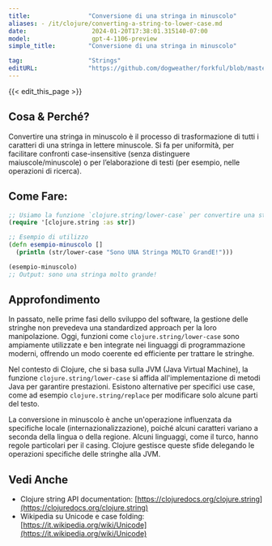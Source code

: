 ```yaml
---
title:                "Conversione di una stringa in minuscolo"
aliases: - /it/clojure/converting-a-string-to-lower-case.md
date:                  2024-01-20T17:38:01.315140-07:00
model:                 gpt-4-1106-preview
simple_title:         "Conversione di una stringa in minuscolo"

tag:                  "Strings"
editURL:              "https://github.com/dogweather/forkful/blob/master/content/it/clojure/converting-a-string-to-lower-case.md"
---
```


{{< edit_this_page >}}

## Cosa & Perché?
Convertire una stringa in minuscolo è il processo di trasformazione di tutti i caratteri di una stringa in lettere minuscole. Si fa per uniformità, per facilitare confronti case-insensitive (senza distinguere maiuscole/minuscole) o per l’elaborazione di testi (per esempio, nelle operazioni di ricerca).

## Come Fare:
```clojure
;; Usiamo la funzione `clojure.string/lower-case` per convertire una stringa in minuscolo
(require '[clojure.string :as str])

;; Esempio di utilizzo
(defn esempio-minuscolo []
  (println (str/lower-case "Sono UNA Stringa MOLTO GrandE!")))

(esempio-minuscolo)
;; Output: sono una stringa molto grande!
```

## Approfondimento
In passato, nelle prime fasi dello sviluppo del software, la gestione delle stringhe non prevedeva una standardized approach per la loro manipolazione. Oggi, funzioni come `clojure.string/lower-case` sono ampiamente utilizzate e ben integrate nei linguaggi di programmazione moderni, offrendo un modo coerente ed efficiente per trattare le stringhe.

Nel contesto di Clojure, che si basa sulla JVM (Java Virtual Machine), la funzione `clojure.string/lower-case` si affida all'implementazione di metodi Java per garantire prestazioni. Esistono alternative per specifici use case, come ad esempio `clojure.string/replace` per modificare solo alcune parti del testo.

La conversione in minuscolo è anche un'operazione influenzata da specifiche locale (internazionalizzazione), poiché alcuni caratteri variano a seconda della lingua o della regione. Alcuni linguaggi, come il turco, hanno regole particolari per il casing. Clojure gestisce queste sfide delegando le operazioni specifiche delle stringhe alla JVM.

## Vedi Anche
- Clojure string API documentation: [https://clojuredocs.org/clojure.string](https://clojuredocs.org/clojure.string)
- Wikipedia su Unicode e case folding: [https://it.wikipedia.org/wiki/Unicode](https://it.wikipedia.org/wiki/Unicode)
